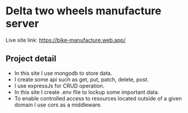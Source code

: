 # Delta two wheels manufacture server

Live site link: https://bike-manufacture.web.app/

## Project detail
* In this site I use mongodb to store data. 
* I create some api such as get, put, patch, delete, post.
* I use expressJs for CRUD operation.
* In this site I create .env file to lockup some important data.
* To enable controlled access to resources located outside of a given domain I use cors as a middleware.